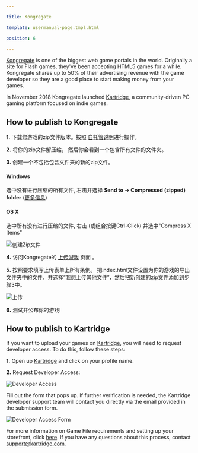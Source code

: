 ---
title: Kongregate
template: usermanual-page.tmpl.html
position: 6
---

[Kongregate][1] is one of the biggest web game portals in the world. Originally a site for Flash games, they've been accepting HTML5 games for a while. Kongregate shares up to 50% of their advertising revenue with the game developer so they are a good place to start making money from your games.

In November 2018 Kongregate launched [Kartridge][7], a community-driven PC gaming platform focused on indie games.

## How to publish to Kongregate

**1.** 下载您游戏的zip文件版本。按照 [自托管说明][2]进行操作。

**2.** 将你的zip文件解压缩， 然后你会看到一个包含所有文件的文件夹。

**3.** 创建一个不包括包含文件夹的新的zip文件。

#### Windows

选中没有进行压缩的所有文件, 右击并选择 **Send to -> Compressed (zipped) folder** ([更多信息][3])

#### OS X

选中所有没有进行压缩的文件, 右击 (或组合按键Ctrl-Click) 并选中"Compress X Items"

![创建Zip文件][6]

**4.** 访问Kongregate的 [上传游戏][4] 页面 。

**5.** 按照要求填写上传表单上所有条例。 把index.html文件设置为你的游戏的导出文件夹中的文件，并选择“我想上传其他文件”，然后把新创建的zip文件添加到步骤3中。

![上传][5]

**6.** 测试并公布你的游戏!

## How to publish to Kartridge

If you want to upload your games on [Kartridge][7], you will need to request developer access. To do this, follow these steps:

**1.** Open up [Kartridge][7] and click on your profile name.

**2.** Request Developer Access:

![Developer Access][8]

Fill out the form that pops up. If further verification is needed, the Kartridge developer support team will contact you directly via the email provided in the submission form.

![Developer Access Form][9]

For more information on Game File requirements and setting up your storefront, click [here][10]. If you have any questions about this process, contact support@kartridge.com.

[1]: https://kongregate.com
[2]: /user-manual/publishing/web/self-hosting/
[3]: http://windows.microsoft.com/en-gb/windows-10/zip-and-unzip-files#v1h=tab01
[4]: http://www.kongregate.com/games/new
[5]: /images/user-manual/publishing/web/upload.jpg
[6]: /images/user-manual/publishing/web/make-zip.jpg
[7]: https://www.kartridge.com
[8]: /images/user-manual/publishing/web/kongregate/mceclip0.png
[9]: /images/user-manual/publishing/web/kongregate/mceclip1.png
[10]: https://kartridge.zendesk.com/hc/en-us/articles/360018230352-Game-File-Requirements

